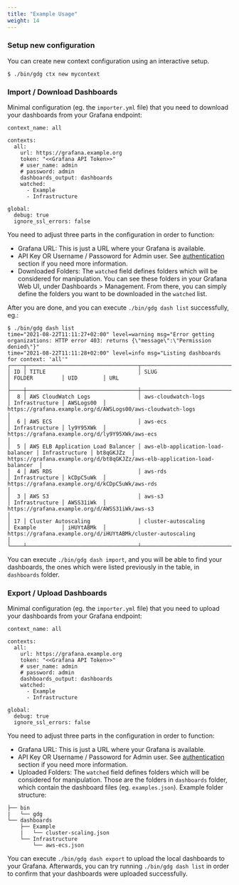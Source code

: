 ```yaml
---
title: "Example Usage"
weight: 14
---
```


### Setup new configuration

You can create new context configuration using an interactive setup.
```
$ ./bin/gdg ctx new mycontext
```

### Import / Download Dashboards

Minimal configuration (eg. the `importer.yml` file) that you need to download your dashboards from your Grafana endpoint:
```
context_name: all

contexts:
  all:
    url: https://grafana.example.org
    token: "<<Grafana API Token>>"
    # user_name: admin
    # password: admin
    dashboards_output: dashboards
    watched:
      - Example
      - Infrastructure

global:
  debug: true
  ignore_ssl_errors: false
```
You need to adjust three parts in the configuration in order to function:
- Grafana URL: This is just a URL where your Grafana is available.
- API Key OR Username / Passoword for Admin user. See [authentication](configuration.md) section if you need more information.
- Downloaded Folders: The `watched` field defines folders which will be considered for manipulation. You can see these folders in your Grafana Web UI, under Dashboards > Management. From there, you can simply define the folders you want to be downloaded in the `watched` list.

After you are done, and you can execute `./bin/gdg dash list` successfully, eg.:
```
$ ./bin/gdg dash list
time="2021-08-22T11:11:27+02:00" level=warning msg="Error getting organizations: HTTP error 403: returns {\"message\":\"Permission denied\"}"
time="2021-08-22T11:11:28+02:00" level=info msg="Listing dashboards for context: 'all'"
┌────┬───────────────────────────────────┬───────────────────────────────────┬────────────────┬────────────┬────────────────────────────────────────────────────────────────────────────┐
│ ID │ TITLE                             │ SLUG                              │ FOLDER         │ UID        │ URL                                                                        │
├────┼───────────────────────────────────┼───────────────────────────────────┼────────────────┼────────────┼────────────────────────────────────────────────────────────────────────────┤
│  8 │ AWS CloudWatch Logs               │ aws-cloudwatch-logs               │ Infrastructure │ AWSLogs00  │ https://grafana.example.org/d/AWSLogs00/aws-cloudwatch-logs                │
│  6 │ AWS ECS                           │ aws-ecs                           │ Infrastructure │ ly9Y95XWk  │ https://grafana.example.org/d/ly9Y95XWk/aws-ecs                            │
│  5 │ AWS ELB Application Load Balancer │ aws-elb-application-load-balancer │ Infrastructure │ bt8qGKJZz  │ https://grafana.example.org/d/bt8qGKJZz/aws-elb-application-load-balancer  │
│  4 │ AWS RDS                           │ aws-rds                           │ Infrastructure │ kCDpC5uWk  │ https://grafana.example.org/d/kCDpC5uWk/aws-rds                            │
│  3 │ AWS S3                            │ aws-s3                            │ Infrastructure │ AWSS31iWk  │ https://grafana.example.org/d/AWSS31iWk/aws-s3                             │
│ 17 │ Cluster Autoscaling               │ cluster-autoscaling               │ Example        │ iHUYtABMk  │ https://grafana.example.org/d/iHUYtABMk/cluster-autoscaling                │
└────┴───────────────────────────────────┴───────────────────────────────────┴────────────────┴────────────┴────────────────────────────────────────────────────────────────────────────┘
```
You can execute `./bin/gdg dash import`, and you will be able to find your dashboards, the ones which were listed previously in the table, in `dashboards` folder.

### Export / Upload Dashboards

Minimal configuration (eg. the `importer.yml` file) that you need to upload your dashboards from your Grafana endpoint:
```
context_name: all

contexts:
  all:
    url: https://grafana.example.org
    token: "<<Grafana API Token>>"
    # user_name: admin
    # password: admin
    dashboards_output: dashboards
    watched:
      - Example
      - Infrastructure

global:
  debug: true
  ignore_ssl_errors: false
```
You need to adjust three parts in the configuration in order to function:
- Grafana URL: This is just a URL where your Grafana is available.
- API Key OR Username / Passoword for Admin user. See [authentication](configuration.md) section if you need more information.
- Uploaded Folders: The `watched` field defines folders which will be considered for manipulation. Those are the folders in `dashboards` folder, which contain the dashboard files (eg. `examples.json`). Example folder structure:
```
├── bin
|   └── gdg
└── dashboards
    ├── Example
    |   └── cluster-scaling.json
    └── Infrastructure
        └── aws-ecs.json
```
You can execute `./bin/gdg dash export` to upload the local dashboards to your Grafana. Afterwards, you can try running `./bin/gdg dash list` in order to confirm that your dashboards were uploaded successfully.
